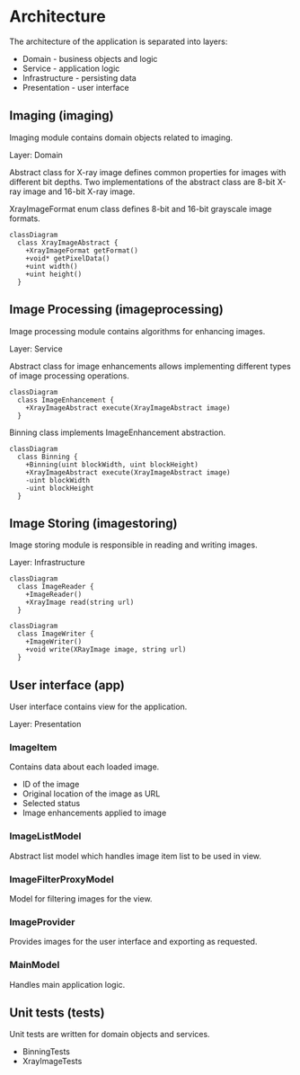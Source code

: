 # Architecture

The architecture of the application is separated into layers:

- Domain - business objects and logic
- Service - application logic
- Infrastructure - persisting data
- Presentation - user interface

## Imaging (imaging)

Imaging module contains domain objects related to imaging.

Layer: Domain

Abstract class for X-ray image defines common properties for images with different bit depths. Two implementations of the abstract class are 8-bit X-ray image and 16-bit X-ray image.

XrayImageFormat enum class defines 8-bit and 16-bit grayscale image formats.

```mermaid
classDiagram
  class XrayImageAbstract {
    +XrayImageFormat getFormat()
    +void* getPixelData()
    +uint width()
    +uint height()
  }
```

## Image Processing (imageprocessing)

Image processing module contains algorithms for enhancing images.

Layer: Service

Abstract class for image enhancements allows implementing different types of image processing operations.

```mermaid
classDiagram
  class ImageEnhancement {
    +XrayImageAbstract execute(XrayImageAbstract image)
  }
```

Binning class implements ImageEnhancement abstraction.

```mermaid
classDiagram
  class Binning {
    +Binning(uint blockWidth, uint blockHeight)
    +XrayImageAbstract execute(XrayImageAbstract image)
    -uint blockWidth
    -uint blockHeight
  }
```

## Image Storing (imagestoring)

Image storing module is responsible in reading and writing images.

Layer: Infrastructure

```mermaid
classDiagram
  class ImageReader {
    +ImageReader()
    +XrayImage read(string url)
  }
```

```mermaid
classDiagram
  class ImageWriter {
    +ImageWriter()
    +void write(XRayImage image, string url)
  }
```

## User interface (app)

User interface contains view for the application.

Layer: Presentation

### ImageItem

Contains data about each loaded image.
- ID of the image
- Original location of the image as URL
- Selected status
- Image enhancements applied to image

### ImageListModel

Abstract list model which handles image item list to be used in view.

### ImageFilterProxyModel

Model for filtering images for the view.

### ImageProvider

Provides images for the user interface and exporting as requested. 

### MainModel

Handles main application logic.

## Unit tests (tests)

Unit tests are written for domain objects and services.

- BinningTests
- XrayImageTests
